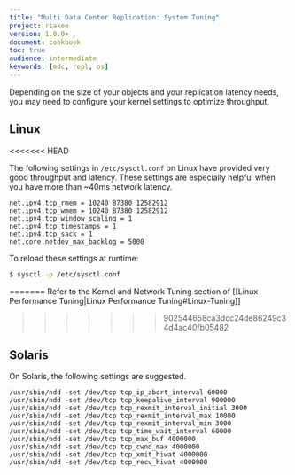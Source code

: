 ```yaml
---
title: "Multi Data Center Replication: System Tuning"
project: riakee
version: 1.0.0+
document: cookbook
toc: true
audience: intermediate
keywords: [mdc, repl, os]
---
```


Depending on the size of your objects and your replication latency needs, you may need to configure your kernel settings to optimize throughput.

## Linux
<<<<<<< HEAD

The following settings in `/etc/sysctl.conf` on Linux have provided very good throughput and latency. These settings are especially helpful when you have more than ~40ms network latency.

```
net.ipv4.tcp_rmem = 10240 87380 12582912
net.ipv4.tcp_wmem = 10240 87380 12582912
net.ipv4.tcp_window_scaling = 1
net.ipv4.tcp_timestamps = 1
net.ipv4.tcp_sack = 1
net.core.netdev_max_backlog = 5000
```

To reload these settings at runtime:

```bash
$ sysctl -p /etc/sysctl.conf
``` 
=======
Refer to the Kernel and Network Tuning section of [[Linux Performance Tuning|Linux Performance Tuning#Linux-Tuning]]
>>>>>>> 902544658ca3dcc24de86249c34d4ac40fb05482

## Solaris
On Solaris, the following settings are suggested.

```
/usr/sbin/ndd -set /dev/tcp tcp_ip_abort_interval 60000
/usr/sbin/ndd -set /dev/tcp tcp_keepalive_interval 900000
/usr/sbin/ndd -set /dev/tcp tcp_rexmit_interval_initial 3000
/usr/sbin/ndd -set /dev/tcp tcp_rexmit_interval_max 10000
/usr/sbin/ndd -set /dev/tcp tcp_rexmit_interval_min 3000
/usr/sbin/ndd -set /dev/tcp tcp_time_wait_interval 60000
/usr/sbin/ndd -set /dev/tcp tcp_max_buf 4000000
/usr/sbin/ndd -set /dev/tcp tcp_cwnd_max 4000000
/usr/sbin/ndd -set /dev/tcp tcp_xmit_hiwat 4000000
/usr/sbin/ndd -set /dev/tcp tcp_recv_hiwat 4000000
```
